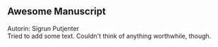 ## Awesome Manuscript
Autorin: Sigrun Putjenter <br>
Tried to add some text. Couldn't think of anything worthwhile, though.
